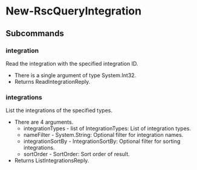 # New-RscQueryIntegration
## Subcommands
### integration
Read the integration with the specified integration ID.

- There is a single argument of type System.Int32.
- Returns ReadIntegrationReply.
### integrations
List the integrations of the specified types.

- There are 4 arguments.
    - integrationTypes - list of IntegrationTypes: List of integration types.
    - nameFilter - System.String: Optional filter for integration names.
    - integrationSortBy - IntegrationSortBy: Optional filter for sorting integrations.
    - sortOrder - SortOrder: Sort order of result.
- Returns ListIntegrationsReply.
